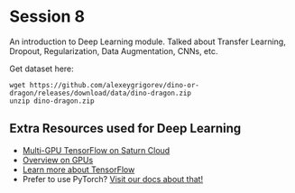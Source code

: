 # Session 8

An introduction to Deep Learning module.
Talked about Transfer Learning, Dropout, Regularization, Data Augmentation, CNNs, etc.

Get dataset here:

    wget https://github.com/alexeygrigorev/dino-or-dragon/releases/download/data/dino-dragon.zip
    unzip dino-dragon.zip

## Extra Resources used for Deep Learning

* [Multi-GPU TensorFlow on Saturn Cloud](https://saturncloud.io/blog/tensorflow_intro/)
* [Overview on GPUs](https://saturncloud.io/docs/reference/intro_to_gpu/)
* [Learn more about TensorFlow](https://www.tensorflow.org/)
* Prefer to use PyTorch? [Visit our docs about that!](https://saturncloud.io/docs/examples/pytorch/)
